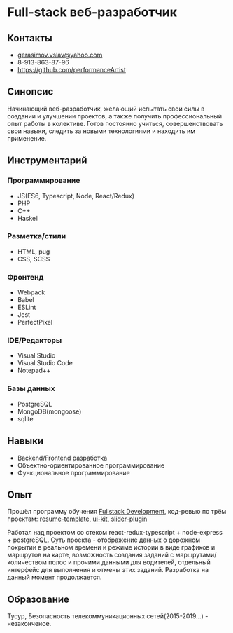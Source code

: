 # Full-stack веб-разработчик

## Контакты

* gerasimov.vslav@yahoo.com
* 8-913-863-87-96
* https://github.com/performanceArtist

## Синопсис

Начинающий веб-разработчик, желающий испытать свои силы в создании и улучшении проектов, а также получить профессиональный опыт работы в колективе. Готов постоянно учиться, совершенствовать свои навыки, следить за новыми технологиями и находить им применение.

## Инструментарий

### Программирование

* JS(ES6, Typescript, Node, React/Redux)
* PHP
* C++
* Haskell

### Разметка/стили

* HTML, pug
* CSS, SCSS

### Фронтенд

* Webpack
* Babel
* ESLint
* Jest
* PerfectPixel

### IDE/Редакторы

* Visual Studio
* Visual Studio Code
* Notepad++

### Базы данных

* PostgreSQL
* MongoDB(mongoose)
* sqlite

## Навыки

* Backend/Frontend разработка
* Объектно-ориентированное программирование
* Функциональное программирование

## Опыт

Прошёл программу обучения [Fullstack Development](https://github.com/fullstack-development), код-ревью по трём проектам: 
[resume-template](https://github.com/performanceArtist/resume_template), [ui-kit](https://github.com/performanceArtist/ui-website), [slider-plugin](https://github.com/performanceArtist/slider-plugin)

Работал над проектом со стеком react-redux-typescript + node-express + postgreSQL. Суть проекта - отображение данных о дорожном покрытии в реальном времени и режиме истории в виде графиков и маршрутов на карте, возможность создания заданий с маршрутами/количеством полос и прочими данными для водителей, отдельный интерфейс для выполнения и отмены этих заданий. Разработка на данный момент продолжается.   

## Образование

Тусур, Безопасность телекоммуникационных сетей(2015-2019...) - незаконченое.
